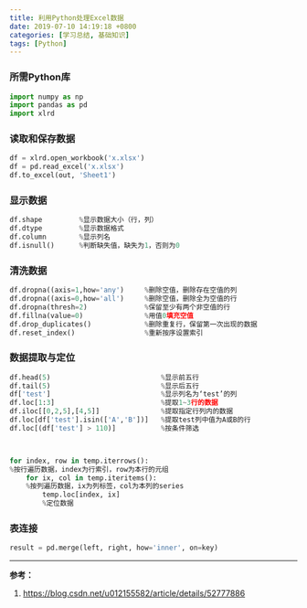 ```yaml
---
title: 利用Python处理Excel数据
date: 2019-07-10 14:19:18 +0800
categories: [学习总结, 基础知识]
tags: [Python]
---
```

**<h3>所需Python库</h3>** 

```python
import numpy as np
import pandas as pd
import xlrd
```

**<h3>读取和保存数据</h3>**  

```python
df = xlrd.open_workbook('x.xlsx')
df = pd.read_excel('x.xlsx')
df.to_excel(out, 'Sheet1')
```

**<h3>显示数据</h3>**  

```python
df.shape         %显示数据大小（行，列）
df.dtype         %显示数据格式
df.column        %显示列名
df.isnull()      %判断缺失值，缺失为1，否则为0
```

**<h3>清洗数据</h3>**  

```python
df.dropna((axis=1,how='any')     %删除空值，删除存在空值的列
df.dropna((axis=0,how='all')     %删除空值，删除全为空值的行
df.dropna(thresh=2)              %保留至少有两个非空值的行
df.fillna(value=0)               %用值0填充空值
df.drop_duplicates()             %删除重复行，保留第一次出现的数据
df.reset_index()                 %重新按序设置索引
```

**<h3>数据提取与定位</h3>**  

```python 
df.head(5)                           %显示前五行
df.tail(5)                           %显示后五行
df['test']                           %显示列名为‘test’的列
df.loc[1:3]                          %提取1~3行的数据
df.iloc[[0,2,5],[4,5]]               %提取指定行列内的数据
df.loc[df['test'].isin(['A','B'])]   %提取test列中值为A或B的行
df.loc[(df['test'] > 110)]           %按条件筛选



for index, row in temp.iterrows():
%按行遍历数据，index为行索引，row为本行的元组
    for ix, col in temp.iteritems():
    %按列遍历数据，ix为列标签，col为本列的series
        temp.loc[index, ix]
        %定位数据  
```
**<h3>表连接</h3>**  
```python
result = pd.merge(left, right, how='inner', on=key)
```

***
**参考：**
1. https://blog.csdn.net/u012155582/article/details/52777886


